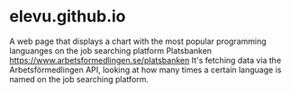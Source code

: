 # elevu.github.io

A web page that displays a chart with the most popular programming languanges on the job searching platform Platsbanken https://www.arbetsformedlingen.se/platsbanken
It's fetching data via the Arbetsförmedlingen API, looking at how many times a certain language is named on the job searching platform.


